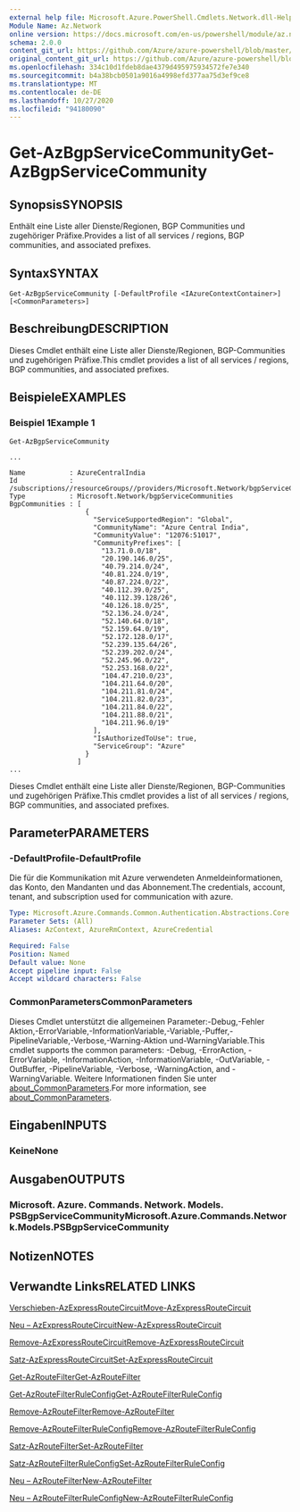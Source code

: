 ```yaml
---
external help file: Microsoft.Azure.PowerShell.Cmdlets.Network.dll-Help.xml
Module Name: Az.Network
online version: https://docs.microsoft.com/en-us/powershell/module/az.network/get-azbgpservicecommunity
schema: 2.0.0
content_git_url: https://github.com/Azure/azure-powershell/blob/master/src/Network/Network/help/Get-AzBgpServiceCommunity.md
original_content_git_url: https://github.com/Azure/azure-powershell/blob/master/src/Network/Network/help/Get-AzBgpServiceCommunity.md
ms.openlocfilehash: 334c10d1fdeb8dae4379d495975934572fe7e340
ms.sourcegitcommit: b4a38bcb0501a9016a4998efd377aa75d3ef9ce8
ms.translationtype: MT
ms.contentlocale: de-DE
ms.lasthandoff: 10/27/2020
ms.locfileid: "94180090"
---
```

# <span data-ttu-id="388ae-101">Get-AzBgpServiceCommunity</span><span class="sxs-lookup"><span data-stu-id="388ae-101">Get-AzBgpServiceCommunity</span></span>

## <span data-ttu-id="388ae-102">Synopsis</span><span class="sxs-lookup"><span data-stu-id="388ae-102">SYNOPSIS</span></span>
<span data-ttu-id="388ae-103">Enthält eine Liste aller Dienste/Regionen, BGP Communities und zugehöriger Präfixe.</span><span class="sxs-lookup"><span data-stu-id="388ae-103">Provides a list of all services / regions, BGP communities, and associated prefixes.</span></span>

## <span data-ttu-id="388ae-104">Syntax</span><span class="sxs-lookup"><span data-stu-id="388ae-104">SYNTAX</span></span>

```
Get-AzBgpServiceCommunity [-DefaultProfile <IAzureContextContainer>] [<CommonParameters>]
```

## <span data-ttu-id="388ae-105">Beschreibung</span><span class="sxs-lookup"><span data-stu-id="388ae-105">DESCRIPTION</span></span>
<span data-ttu-id="388ae-106">Dieses Cmdlet enthält eine Liste aller Dienste/Regionen, BGP-Communities und zugehörigen Präfixe.</span><span class="sxs-lookup"><span data-stu-id="388ae-106">This cmdlet provides a list of all services / regions, BGP communities, and associated prefixes.</span></span>

## <span data-ttu-id="388ae-107">Beispiele</span><span class="sxs-lookup"><span data-stu-id="388ae-107">EXAMPLES</span></span>

### <span data-ttu-id="388ae-108">Beispiel 1</span><span class="sxs-lookup"><span data-stu-id="388ae-108">Example 1</span></span>
```
Get-AzBgpServiceCommunity

...

Name           : AzureCentralIndia
Id             : /subscriptions//resourceGroups//providers/Microsoft.Network/bgpServiceCommunities/AzureCentralIndia
Type           : Microsoft.Network/bgpServiceCommunities
BgpCommunities : [
                   {
                     "ServiceSupportedRegion": "Global",
                     "CommunityName": "Azure Central India",
                     "CommunityValue": "12076:51017",
                     "CommunityPrefixes": [
                       "13.71.0.0/18",
                       "20.190.146.0/25",
                       "40.79.214.0/24",
                       "40.81.224.0/19",
                       "40.87.224.0/22",
                       "40.112.39.0/25",
                       "40.112.39.128/26",
                       "40.126.18.0/25",
                       "52.136.24.0/24",
                       "52.140.64.0/18",
                       "52.159.64.0/19",
                       "52.172.128.0/17",
                       "52.239.135.64/26",
                       "52.239.202.0/24",
                       "52.245.96.0/22",
                       "52.253.168.0/22",
                       "104.47.210.0/23",
                       "104.211.64.0/20",
                       "104.211.81.0/24",
                       "104.211.82.0/23",
                       "104.211.84.0/22",
                       "104.211.88.0/21",
                       "104.211.96.0/19"
                     ],
                     "IsAuthorizedToUse": true,
                     "ServiceGroup": "Azure"
                   }
                 ]
...
```

<span data-ttu-id="388ae-109">Dieses Cmdlet enthält eine Liste aller Dienste/Regionen, BGP-Communities und zugehörigen Präfixe.</span><span class="sxs-lookup"><span data-stu-id="388ae-109">This cmdlet provides a list of all services / regions, BGP communities, and associated prefixes.</span></span>

## <span data-ttu-id="388ae-110">Parameter</span><span class="sxs-lookup"><span data-stu-id="388ae-110">PARAMETERS</span></span>

### <span data-ttu-id="388ae-111">-DefaultProfile</span><span class="sxs-lookup"><span data-stu-id="388ae-111">-DefaultProfile</span></span>
<span data-ttu-id="388ae-112">Die für die Kommunikation mit Azure verwendeten Anmeldeinformationen, das Konto, den Mandanten und das Abonnement.</span><span class="sxs-lookup"><span data-stu-id="388ae-112">The credentials, account, tenant, and subscription used for communication with azure.</span></span>

```yaml
Type: Microsoft.Azure.Commands.Common.Authentication.Abstractions.Core.IAzureContextContainer
Parameter Sets: (All)
Aliases: AzContext, AzureRmContext, AzureCredential

Required: False
Position: Named
Default value: None
Accept pipeline input: False
Accept wildcard characters: False
```

### <span data-ttu-id="388ae-113">CommonParameters</span><span class="sxs-lookup"><span data-stu-id="388ae-113">CommonParameters</span></span>
<span data-ttu-id="388ae-114">Dieses Cmdlet unterstützt die allgemeinen Parameter:-Debug,-Fehler Aktion,-ErrorVariable,-InformationVariable,-Variable,-Puffer,-PipelineVariable,-Verbose,-Warning-Aktion und-WarningVariable.</span><span class="sxs-lookup"><span data-stu-id="388ae-114">This cmdlet supports the common parameters: -Debug, -ErrorAction, -ErrorVariable, -InformationAction, -InformationVariable, -OutVariable, -OutBuffer, -PipelineVariable, -Verbose, -WarningAction, and -WarningVariable.</span></span> <span data-ttu-id="388ae-115">Weitere Informationen finden Sie unter [about_CommonParameters](http://go.microsoft.com/fwlink/?LinkID=113216).</span><span class="sxs-lookup"><span data-stu-id="388ae-115">For more information, see [about_CommonParameters](http://go.microsoft.com/fwlink/?LinkID=113216).</span></span>

## <span data-ttu-id="388ae-116">Eingaben</span><span class="sxs-lookup"><span data-stu-id="388ae-116">INPUTS</span></span>

### <span data-ttu-id="388ae-117">Keine</span><span class="sxs-lookup"><span data-stu-id="388ae-117">None</span></span>

## <span data-ttu-id="388ae-118">Ausgaben</span><span class="sxs-lookup"><span data-stu-id="388ae-118">OUTPUTS</span></span>

### <span data-ttu-id="388ae-119">Microsoft. Azure. Commands. Network. Models. PSBgpServiceCommunity</span><span class="sxs-lookup"><span data-stu-id="388ae-119">Microsoft.Azure.Commands.Network.Models.PSBgpServiceCommunity</span></span>

## <span data-ttu-id="388ae-120">Notizen</span><span class="sxs-lookup"><span data-stu-id="388ae-120">NOTES</span></span>

## <span data-ttu-id="388ae-121">Verwandte Links</span><span class="sxs-lookup"><span data-stu-id="388ae-121">RELATED LINKS</span></span>

[<span data-ttu-id="388ae-122">Verschieben-AzExpressRouteCircuit</span><span class="sxs-lookup"><span data-stu-id="388ae-122">Move-AzExpressRouteCircuit</span></span>](Move-AzExpressRouteCircuit.md)

[<span data-ttu-id="388ae-123">Neu – AzExpressRouteCircuit</span><span class="sxs-lookup"><span data-stu-id="388ae-123">New-AzExpressRouteCircuit</span></span>](New-AzExpressRouteCircuit.md)

[<span data-ttu-id="388ae-124">Remove-AzExpressRouteCircuit</span><span class="sxs-lookup"><span data-stu-id="388ae-124">Remove-AzExpressRouteCircuit</span></span>](Remove-AzExpressRouteCircuit.md)

[<span data-ttu-id="388ae-125">Satz-AzExpressRouteCircuit</span><span class="sxs-lookup"><span data-stu-id="388ae-125">Set-AzExpressRouteCircuit</span></span>](Set-AzExpressRouteCircuit.md)

[<span data-ttu-id="388ae-126">Get-AzRouteFilter</span><span class="sxs-lookup"><span data-stu-id="388ae-126">Get-AzRouteFilter</span></span>](Get-AzRouteFilter.md)

[<span data-ttu-id="388ae-127">Get-AzRouteFilterRuleConfig</span><span class="sxs-lookup"><span data-stu-id="388ae-127">Get-AzRouteFilterRuleConfig</span></span>](Get-AzRouteFilterRuleConfig.md)

[<span data-ttu-id="388ae-128">Remove-AzRouteFilter</span><span class="sxs-lookup"><span data-stu-id="388ae-128">Remove-AzRouteFilter</span></span>](Remove-AzRouteFilter.md)

[<span data-ttu-id="388ae-129">Remove-AzRouteFilterRuleConfig</span><span class="sxs-lookup"><span data-stu-id="388ae-129">Remove-AzRouteFilterRuleConfig</span></span>](Remove-AzRouteFilterRuleConfig.md)

[<span data-ttu-id="388ae-130">Satz-AzRouteFilter</span><span class="sxs-lookup"><span data-stu-id="388ae-130">Set-AzRouteFilter</span></span>](Set-AzRouteFilter.md)

[<span data-ttu-id="388ae-131">Satz-AzRouteFilterRuleConfig</span><span class="sxs-lookup"><span data-stu-id="388ae-131">Set-AzRouteFilterRuleConfig</span></span>](Set-AzRouteFilterRuleConfig.md)

[<span data-ttu-id="388ae-132">Neu – AzRouteFilter</span><span class="sxs-lookup"><span data-stu-id="388ae-132">New-AzRouteFilter</span></span>](New-AzRouteFilter.md)

[<span data-ttu-id="388ae-133">Neu – AzRouteFilterRuleConfig</span><span class="sxs-lookup"><span data-stu-id="388ae-133">New-AzRouteFilterRuleConfig</span></span>](New-AzRouteFilterRuleConfig.md)

